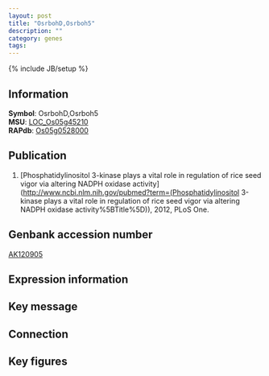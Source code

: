 ```yaml
---
layout: post
title: "OsrbohD,Osrboh5"
description: ""
category: genes
tags: 
---
```

{% include JB/setup %}

## Information
__Symbol__: OsrbohD,Osrboh5  
__MSU__: [LOC_Os05g45210](http://rice.plantbiology.msu.edu/cgi-bin/ORF_infopage.cgi?orf=LOC_Os05g45210)  
__RAPdb__: [Os05g0528000](http://rapdb.dna.affrc.go.jp/viewer/gbrowse_details/irgsp1?name=Os05g0528000)  

## Publication
1. [Phosphatidylinositol 3-kinase plays a vital role in regulation of rice seed vigor via altering NADPH oxidase activity](http://www.ncbi.nlm.nih.gov/pubmed?term=(Phosphatidylinositol 3-kinase plays a vital role in regulation of rice seed vigor via altering NADPH oxidase activity%5BTitle%5D)), 2012, PLoS One.

## Genbank accession number
[AK120905](http://www.ncbi.nlm.nih.gov/nuccore/AK120905)

## Expression information

## Key message

## Connection

## Key figures


